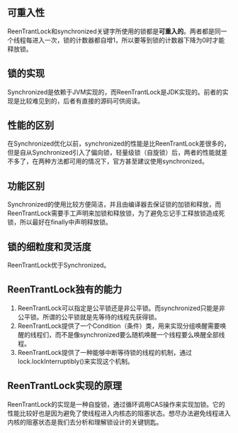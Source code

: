 ## 可重入性
ReenTrantLock和synchronized关键字所使用的锁都是**可重入的**。两者都是同一个线程每进入一次，锁的计数器都自增1，所以要等到锁的计数器下降为0时才能释放锁。

## 锁的实现
Synchronized是依赖于JVM实现的，而ReenTrantLock是JDK实现的。前者的实现是比较难见到的，后者有直接的源码可供阅读。

 ## 性能的区别
在Synchronized优化以前，synchronized的性能是比ReenTrantLock差很多的，但是自从Synchronized引入了偏向锁，轻量级锁（自旋锁）后，两者的性能就差不多了，在两种方法都可用的情况下，官方甚至建议使用synchronized。

 ## 功能区别
Synchronized的使用比较方便简洁，并且由编译器去保证锁的加锁和释放，而ReenTrantLock需要手工声明来加锁和释放锁，为了避免忘记手工释放锁造成死锁，所以最好在finally中声明释放锁。

## 锁的细粒度和灵活度
ReenTrantLock优于Synchronized。

## ReenTrantLock独有的能力
1.    ReenTrantLock可以指定是公平锁还是非公平锁。而synchronized只能是非公平锁。所谓的公平锁就是先等待的线程先获得锁。
2.   ReenTrantLock提供了一个Condition（条件）类，用来实现分组唤醒需要唤醒的线程们，而不是像synchronized要么随机唤醒一个线程要么唤醒全部线程。
3.   ReenTrantLock提供了一种能够中断等待锁的线程的机制，通过lock.lockInterruptibly()来实现这个机制。

 

## ReenTrantLock实现的原理
ReenTrantLock的实现是一种自旋锁，通过循环调用CAS操作来实现加锁。它的性能比较好也是因为避免了使线程进入内核态的阻塞状态。想尽办法避免线程进入内核的阻塞状态是我们去分析和理解锁设计的关键钥匙。